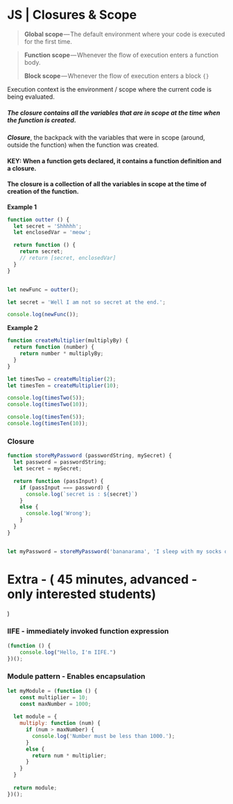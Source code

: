 # JS | Closures & Scope



> **Global scope** — The default environment where your code is executed for the first time.

> **Function scope** — Whenever the flow of execution enters a function body.
>
> **Block scope** — Whenever the flow of execution enters a block `{}`



Execution context is the environment / scope where the current code is being evaluated.







##### The closure contains all the variables that are in scope at the time when the function is created.



 ***Closure***, the backpack with the variables that were in scope (around, outside the function) when the function was created.



#### KEY: When a function gets declared, it contains a function definition and a closure. 

#### The closure is a collection of all the variables in scope at the time of creation of the function.



**Example 1** 

```js
function outter () {
  let secret = 'Shhhhh';
  let enclosedVar = 'meow';

  return function () {
    return secret;
    // return [secret, enclosedVar] 
  }  
}


let newFunc = outter();

let secret = 'Well I am not so secret at the end.';

console.log(newFunc());
```





**Example 2**

```js
function createMultiplier(multiplyBy) {
  return function (number) {
    return number * multiplyBy;
  }
}

let timesTwo = createMultiplier(2);
let timesTen = createMultiplier(10);

console.log(timesTwo(5));
console.log(timesTwo(10));

console.log(timesTen(5));
console.log(timesTen(10));
```







### **Closure**

```js
function storeMyPassword (passwordString, mySecret) {
  let password = passwordString;
  let secret = mySecret;

  return function (passInput) {
    if (passInput === password) {
      console.log(`secret is : ${secret}`)
    }
    else {
      console.log('Wrong');
    }
  }
}


let myPassword = storeMyPassword('bananarama', 'I sleep with my socks on!')
```











# Extra - ( 45 minutes, advanced - only interested students)

)

### IIFE - immediately invoked function expression

```js
(function () {
    console.log("Hello, I'm IIFE.")
})();


```



### Module pattern - Enables encapsulation

```js
let myModule = (function () {
    const multiplier = 10;
  	const maxNumber = 1000;
  
  let module = {
    multiply: function (num) {
      if (num > maxNumber) {
        console.log('Number must be less than 1000.');
      }
      else {
      	return num * multiplier;
      }
    }
  }
  
  return module;
})();
```

